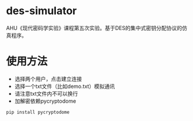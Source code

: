 # des-simulator
 AHU《现代密码学实验》课程第五次实验。基于DES的集中式密钥分配协议的仿真程序。

# 使用方法
- 选择两个用户，点击建立连接
- 选择一个txt文件（比如demo.txt）模拟通讯
- 请注意txt文件内不可以换行
- 加解密依赖pycryptodome

```bash
pip install pycryptodome
```
